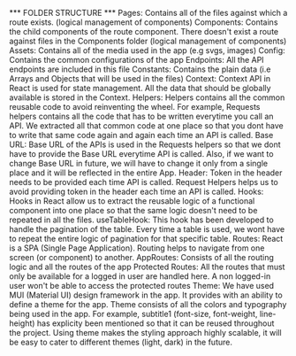 *** FOLDER STRUCTURE ***
Pages: Contains all of the files against which a route exists. (logical management of components)
Components: Contains the child components of the route component. There doesn't exist a route against files in the Components folder (logical management of components)
Assets: Contains all of the media used in the app (e.g svgs, images)
Config: Contains the common configurations of the app
        Endpoints: All the API endpoints are included in this file
Constants: Contains the plain data (i.e Arrays and Objects that will be used in the files)
Context: Context API in React is used for state management. All the data that should be globally available is stored in the Context.
Helpers: Helpers contains all the common reusable code to avoid reinventing the wheel. For example, Requests helpers contains all the code that has to be written everytime you call an API. We extracted all that common code at one place so that you dont have to write that same code again and again each time an API is called.
        Base URL: Base URL of the APIs is used in the Requests helpers so that we dont have to provide the Base URL everytime API is called. Also, if we want to change Base URL in future, we will have to change it only from a single place and it will be reflected in the entire App.
        Header: Token in the header needs to be provided each time API is called. Request Helpers helps us to avoid providing token in the header each time an API is called.
Hooks: Hooks in React allow us to extract the reusable logic of a functional component into one place so that the same logic doesn't need to be repeated in all the files.
        useTableHook: This hook has been developed to handle the pagination of the table. Every time a table is used, we wont have to repeat the entire logic of pagination for that specific table.
Routes: React is a SPA (Single Page Application). Routing helps to navigate from one screen (or component) to another.
        AppRoutes: Consists of all the routing logic and all the routes of the app
        Protected Routes: All the routes that must only be available for a logged in user are handled here. A non logged-in user won't be able to access the protected routes
Theme: We have used MUI (Material UI) design framework in the app. It provides with an ability to define a theme for the app. Theme consists of all the colors and typography being used in the app. For example, subtitle1 (font-size, font-weight, line-height) has explicity been mentioned so that it can be reused throughout the project. Using theme makes the styling approach highly scalable, it will be easy to cater to different themes (light, dark) in the future.
